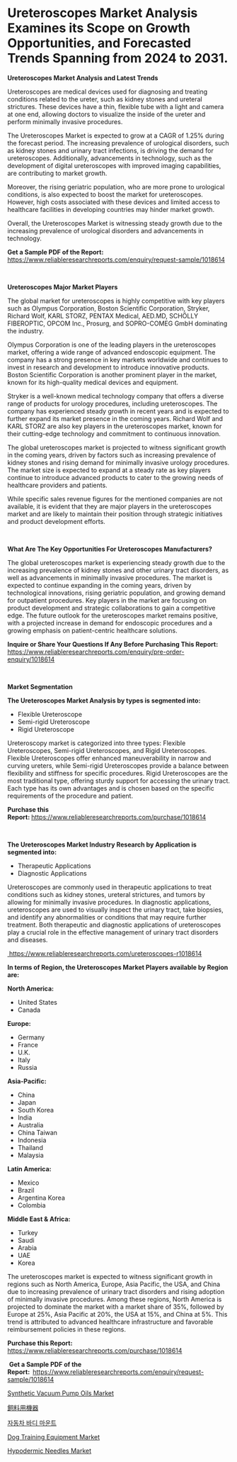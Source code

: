 <p><h1>Ureteroscopes Market Analysis Examines its Scope on Growth Opportunities, and Forecasted Trends Spanning from 2024 to 2031.</h1></p><p><strong>Ureteroscopes Market Analysis and Latest Trends</strong></p>
<p><p>Ureteroscopes are medical devices used for diagnosing and treating conditions related to the ureter, such as kidney stones and ureteral strictures. These devices have a thin, flexible tube with a light and camera at one end, allowing doctors to visualize the inside of the ureter and perform minimally invasive procedures.</p><p>The Ureteroscopes Market is expected to grow at a CAGR of 1.25% during the forecast period. The increasing prevalence of urological disorders, such as kidney stones and urinary tract infections, is driving the demand for ureteroscopes. Additionally, advancements in technology, such as the development of digital ureteroscopes with improved imaging capabilities, are contributing to market growth.</p><p>Moreover, the rising geriatric population, who are more prone to urological conditions, is also expected to boost the market for ureteroscopes. However, high costs associated with these devices and limited access to healthcare facilities in developing countries may hinder market growth.</p><p>Overall, the Ureteroscopes Market is witnessing steady growth due to the increasing prevalence of urological disorders and advancements in technology.</p></p>
<p><strong>Get a Sample PDF of the Report:&nbsp;</strong> <a href="https://www.reliableresearchreports.com/enquiry/request-sample/1018614">https://www.reliableresearchreports.com/enquiry/request-sample/1018614</a></p>
<p>&nbsp;</p>
<p><strong>Ureteroscopes Major Market Players</strong></p>
<p><p>The global market for ureteroscopes is highly competitive with key players such as Olympus Corporation, Boston Scientific Corporation, Stryker, Richard Wolf, KARL STORZ, PENTAX Medical, AED.MD, SCHÖLLY FIBEROPTIC, OPCOM Inc., Prosurg, and SOPRO-COMEG GmbH dominating the industry.</p><p>Olympus Corporation is one of the leading players in the ureteroscopes market, offering a wide range of advanced endoscopic equipment. The company has a strong presence in key markets worldwide and continues to invest in research and development to introduce innovative products. Boston Scientific Corporation is another prominent player in the market, known for its high-quality medical devices and equipment.</p><p>Stryker is a well-known medical technology company that offers a diverse range of products for urology procedures, including ureteroscopes. The company has experienced steady growth in recent years and is expected to further expand its market presence in the coming years. Richard Wolf and KARL STORZ are also key players in the ureteroscopes market, known for their cutting-edge technology and commitment to continuous innovation.</p><p>The global ureteroscopes market is projected to witness significant growth in the coming years, driven by factors such as increasing prevalence of kidney stones and rising demand for minimally invasive urology procedures. The market size is expected to expand at a steady rate as key players continue to introduce advanced products to cater to the growing needs of healthcare providers and patients.</p><p>While specific sales revenue figures for the mentioned companies are not available, it is evident that they are major players in the ureteroscopes market and are likely to maintain their position through strategic initiatives and product development efforts.</p></p>
<p>&nbsp;</p>
<p><strong>What Are The Key Opportunities For Ureteroscopes Manufacturers?</strong></p>
<p><p>The global ureteroscopes market is experiencing steady growth due to the increasing prevalence of kidney stones and other urinary tract disorders, as well as advancements in minimally invasive procedures. The market is expected to continue expanding in the coming years, driven by technological innovations, rising geriatric population, and growing demand for outpatient procedures. Key players in the market are focusing on product development and strategic collaborations to gain a competitive edge. The future outlook for the ureteroscopes market remains positive, with a projected increase in demand for endoscopic procedures and a growing emphasis on patient-centric healthcare solutions.</p></p>
<p><strong>Inquire or Share Your Questions If Any Before Purchasing This Report:</strong> <a href="https://www.reliableresearchreports.com/enquiry/pre-order-enquiry/1018614">https://www.reliableresearchreports.com/enquiry/pre-order-enquiry/1018614</a></p>
<p>&nbsp;</p>
<p><strong>Market Segmentation</strong></p>
<p><strong>The Ureteroscopes Market Analysis by types is segmented into:</strong></p>
<p><ul><li>Flexible Ureteroscope</li><li>Semi-rigid Ureteroscope</li><li>Rigid Ureteroscope</li></ul></p>
<p><p>Ureteroscopy market is categorized into three types: Flexible Ureteroscopes, Semi-rigid Ureteroscopes, and Rigid Ureteroscopes. Flexible Ureteroscopes offer enhanced maneuverability in narrow and curving ureters, while Semi-rigid Ureteroscopes provide a balance between flexibility and stiffness for specific procedures. Rigid Ureteroscopes are the most traditional type, offering sturdy support for accessing the urinary tract. Each type has its own advantages and is chosen based on the specific requirements of the procedure and patient.</p></p>
<p><strong>Purchase this Report:&nbsp;</strong><a href="https://www.reliableresearchreports.com/purchase/1018614">https://www.reliableresearchreports.com/purchase/1018614</a></p>
<p>&nbsp;</p>
<p><strong>The Ureteroscopes Market Industry Research by Application is segmented into:</strong></p>
<p><ul><li>Therapeutic Applications</li><li>Diagnostic Applications</li></ul></p>
<p><p>Ureteroscopes are commonly used in therapeutic applications to treat conditions such as kidney stones, ureteral strictures, and tumors by allowing for minimally invasive procedures. In diagnostic applications, ureteroscopes are used to visually inspect the urinary tract, take biopsies, and identify any abnormalities or conditions that may require further treatment. Both therapeutic and diagnostic applications of ureteroscopes play a crucial role in the effective management of urinary tract disorders and diseases.</p></p>
<p><a href="https://www.reliableresearchreports.com/ureteroscopes-r1018614">&nbsp;https://www.reliableresearchreports.com/ureteroscopes-r1018614</a></p>
<p><strong>In terms of Region, the Ureteroscopes Market Players available by Region are:</strong></p>
<p>
    <p> <strong> North America: </strong>
        <ul>
            <li>United States</li>
            <li>Canada</li>
        </ul>
        </p> 
    <p> <strong> Europe: </strong>
        <ul>
            <li>Germany</li>
            <li>France</li>
            <li>U.K.</li>
            <li>Italy</li>
            <li>Russia</li>
        </ul>
        </p> 
    <p> <strong> Asia-Pacific: </strong>
        <ul>
            <li>China</li>
            <li>Japan</li>
            <li>South Korea</li>
            <li>India</li>
            <li>Australia</li>
            <li>China Taiwan</li>
            <li>Indonesia</li>
            <li>Thailand</li>
            <li>Malaysia</li>
        </ul>
        </p> 
    <p> <strong> Latin America: </strong>
        <ul>
            <li>Mexico</li>
            <li>Brazil</li>
            <li>Argentina Korea</li>
            <li>Colombia</li>
        </ul>
        </p> 
    <p> <strong> Middle East & Africa: </strong>
        <ul>
            <li>Turkey</li>
            <li>Saudi</li>
            <li>Arabia</li>
            <li>UAE</li>
            <li>Korea</li>
        </ul>
    </p>
    </p>
<p><p>The ureteroscopes market is expected to witness significant growth in regions such as North America, Europe, Asia Pacific, the USA, and China due to increasing prevalence of urinary tract disorders and rising adoption of minimally invasive procedures. Among these regions, North America is projected to dominate the market with a market share of 35%, followed by Europe at 25%, Asia Pacific at 20%, the USA at 15%, and China at 5%. This trend is attributed to advanced healthcare infrastructure and favorable reimbursement policies in these regions.</p></p>
<p><strong>Purchase this Report: </strong><a href="https://www.reliableresearchreports.com/purchase/1018614">https://www.reliableresearchreports.com/purchase/1018614</a></p>
<p>&nbsp;<strong>Get a Sample PDF of the Report:&nbsp;&nbsp;</strong><a href="https://www.reliableresearchreports.com/enquiry/request-sample/1018614">https://www.reliableresearchreports.com/enquiry/request-sample/1018614</a></p>
<p><strong></strong></p>
<p><p><a href="https://issuu.com/reportprime-2/docs/synthetic-vacuum-pump-oils-market-size-2030.pptx">Synthetic Vacuum Pump Oils Market</a></p><p><a href="https://medium.com/@roxanenader1/%E9%A3%BC%E6%96%99%E7%94%A8%E6%A9%9F%E5%99%A8%E5%B8%82%E5%A0%B4-%E7%AB%B6%E4%BA%89%E5%88%86%E6%9E%90-%E5%B8%82%E5%A0%B4%E3%83%88%E3%83%AC%E3%83%B3%E3%83%89%E3%81%8A%E3%82%88%E3%81%B32031%E5%B9%B4%E3%81%BE%E3%81%A7%E3%81%AE%E4%BA%88%E6%B8%AC-2a4aee0750cd">飼料用機器</a></p><p><a href="https://github.com/hxzi07639916/Market-Research-Report-List-1/blob/main/742428043450.md">자동차 바디 마운트</a></p><p><a href="https://www.linkedin.com/pulse/dog-training-equipment-market-insight-trends-growth-forecasted-w8nle?trackingId=8jk4WhJLSONtPCjcEzQFRg%3D%3D">Dog Training Equipment Market</a></p><p><a href="https://github.com/mabutironaldo/Market-Research-Report-List-4/blob/main/hypodermic-needles-market.md">Hypodermic Needles Market</a></p></p>